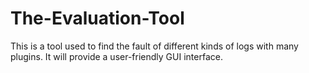 The-Evaluation-Tool
===================
This is a tool used to find the fault of different kinds of logs with many plugins. It will provide a user-friendly GUI interface.